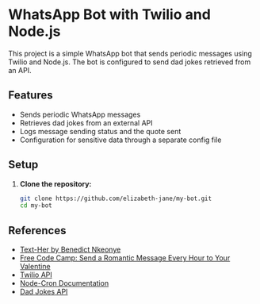 # WhatsApp Bot with Twilio and Node.js

This project is a simple WhatsApp bot that sends periodic messages using Twilio and Node.js. The bot is configured to send dad jokes retrieved from an API.

## Features

- Sends periodic WhatsApp messages
- Retrieves dad jokes from an external API
- Logs message sending status and the quote sent
- Configuration for sensitive data through a separate config file

## Setup

1. **Clone the repository:**

   ```sh
   git clone https://github.com/elizabeth-jane/my-bot.git
   cd my-bot


## References

   - [Text-Her by Benedict Nkeonye](https://medium.com/@benedictiknkeonye/text-her-38c4e5662c57)
   - [Free Code Camp: Send a Romantic Message Every Hour to Your Valentine](https://www.freecodecamp.org/news/send-a-romantic-message-every-hour-to-your-valentine/)
   - [Twilio API](https://www.twilio.com/en-us)
   - [Node-Cron Documentation](https://www.npmjs.com/package/cron)
   - [Dad Jokes API]([https://philosophy-quotes-api.glitch.me/quotes](https://icanhazdadjoke.com/))
 
   
